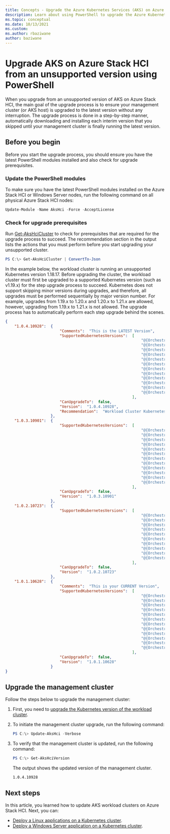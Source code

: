 ```yaml
---
title: Concepts - Upgrade the Azure Kubernetes Services (AKS) on Azure Stack HCI host using PowerShell from an unsupported version
description: Learn about using PowerShell to upgrade the Azure Kubernetes Service (AKS) on Azure Stack HCI host (management cluster) from an unsupported version.
ms.topic: conceptual
ms.date: 10/13/2021
ms.custom: 
ms.author: rbaziwane
author: baziwane
---
```


# Upgrade AKS on Azure Stack HCI from an unsupported version using PowerShell

When you upgrade from an unsupported version of AKS on Azure Stack HCI, the main goal of the upgrade process is to ensure your management cluster (or AKS host) is upgraded to the latest version without any interruption. The upgrade process is done in a step-by-step manner, automatically downloading and installing each interim version that you skipped until your management cluster is finally running the latest version.

## Before you begin

Before you start the upgrade process, you should ensure you have the latest PowerShell modules installed and also check for upgrade prerequisites.

### Update the PowerShell modules

To make sure you have the latest PowerShell modules installed on the Azure Stack HCI or Windows Server nodes, run the following command on all physical Azure Stack HCI nodes: 

```powershell
Update-Module -Name AksHci -Force -AcceptLicense
```

### Check for upgrade prerequisites

Run [Get-AksHciCluster](./reference/ps/get-akshcicluster.md) to check for prerequisites that are required for the upgrade process to succeed. The recommendation section in the output lists the actions that you must perform before you start upgrading your unsupported cluster. 

```powershell
PS C:\> Get-AksHciCluster | ConvertTo-Json      
```

In the example below, the workload cluster is running an unsupported Kubernetes version 1.18.17. Before upgrading the cluster, the workload cluster must first be upgraded to a supported Kubernetes version (such as v1.19.x) for the step upgrade process to succeed. Kubernetes does not support skipping minor versions during upgrades, and therefore, all upgrades must be performed sequentially by major version number. For example, upgrades from 1.19.x to 1.20.x and 1.20.x to 1.21.x are allowed, however, upgrading from 1.19.x to 1.21.x is not allowed. The upgrade process has to automatically perform each step upgrade behind the scenes.

```json
{
    "1.0.4.10928":  {
                        "Comments":  "This is the LATEST Version",
                        "SupportedKubernetesVersions":  [
                                                            "@{OrchestratorType=Kubernetes; OrchestratorVersion=v1.19.9; OS=Linux; IsPreview=False}",
                                                            "@{OrchestratorType=Kubernetes; OrchestratorVersion=v1.19.11; OS=Linux; IsPreview=False}",
                                                            "@{OrchestratorType=Kubernetes; OrchestratorVersion=v1.20.5; OS=Linux; IsPreview=False}",
                                                            "@{OrchestratorType=Kubernetes; OrchestratorVersion=v1.20.7; OS=Linux; IsPreview=False}",
                                                            "@{OrchestratorType=Kubernetes; OrchestratorVersion=v1.21.1; OS=Linux; IsPreview=False}",
                                                            "@{OrchestratorType=Kubernetes; OrchestratorVersion=v1.21.2; OS=Linux; IsPreview=False}",
                                                            "@{OrchestratorType=Kubernetes; OrchestratorVersion=v1.19.9; OS=Windows; IsPreview=False}",
                                                            "@{OrchestratorType=Kubernetes; OrchestratorVersion=v1.19.11; OS=Windows; IsPreview=False}",
                                                            "@{OrchestratorType=Kubernetes; OrchestratorVersion=v1.20.5; OS=Windows; IsPreview=False}",
                                                            "@{OrchestratorType=Kubernetes; OrchestratorVersion=v1.20.7; OS=Windows; IsPreview=False}",
                                                            "@{OrchestratorType=Kubernetes; OrchestratorVersion=v1.21.1; OS=Windows; IsPreview=False}",
                                                            "@{OrchestratorType=Kubernetes; OrchestratorVersion=v1.21.2; OS=Windows; IsPreview=False}"
                                                        ],
                        "CanUpgradeTo":  false,
                        "Version":  "1.0.4.10928",
                        "Recommendation":  "Workload Cluster Kubernetes Version v1.18.17 is not in the list of supported Kubernetes versions (v1.19.9 v1.19.11 v1.20.5 v1.20.7 v1.21.1 v1.21.2 v1.19.9 v1.19.11 v1.20.5 v1.20.7 v1.21.1 v1.21.2) for 1.0.4.10928. Please upgrade your target clusters to one of the kubernetes versions supported by 1.0.4.10928 to unblock"
                    },
    "1.0.3.10901":  {
                        "SupportedKubernetesVersions":  [
                                                            "@{OrchestratorType=Kubernetes; OrchestratorVersion=v1.19.9; OS=Linux; IsPreview=False}",
                                                            "@{OrchestratorType=Kubernetes; OrchestratorVersion=v1.19.11; OS=Linux; IsPreview=False}",
                                                            "@{OrchestratorType=Kubernetes; OrchestratorVersion=v1.20.5; OS=Linux; IsPreview=False}",
                                                            "@{OrchestratorType=Kubernetes; OrchestratorVersion=v1.20.7; OS=Linux; IsPreview=False}",
                                                            "@{OrchestratorType=Kubernetes; OrchestratorVersion=v1.21.1; OS=Linux; IsPreview=False}",
                                                            "@{OrchestratorType=Kubernetes; OrchestratorVersion=v1.21.2; OS=Linux; IsPreview=False}",
                                                            "@{OrchestratorType=Kubernetes; OrchestratorVersion=v1.19.9; OS=Windows; IsPreview=False}",
                                                            "@{OrchestratorType=Kubernetes; OrchestratorVersion=v1.19.11; OS=Windows; IsPreview=False}",
                                                            "@{OrchestratorType=Kubernetes; OrchestratorVersion=v1.20.5; OS=Windows; IsPreview=False}",
                                                            "@{OrchestratorType=Kubernetes; OrchestratorVersion=v1.20.7; OS=Windows; IsPreview=False}",
                                                            "@{OrchestratorType=Kubernetes; OrchestratorVersion=v1.21.1; OS=Windows; IsPreview=False}",
                                                            "@{OrchestratorType=Kubernetes; OrchestratorVersion=v1.21.2; OS=Windows; IsPreview=False}"
                                                        ],
                        "CanUpgradeTo":  false,
                        "Version":  "1.0.3.10901"
                    },
    "1.0.2.10723":  {
                        "SupportedKubernetesVersions":  [
                                                            "@{OrchestratorType=Kubernetes; OrchestratorVersion=v1.19.9; OS=Linux; IsPreview=False}",
                                                            "@{OrchestratorType=Kubernetes; OrchestratorVersion=v1.19.11; OS=Linux; IsPreview=False}",
                                                            "@{OrchestratorType=Kubernetes; OrchestratorVersion=v1.20.5; OS=Linux; IsPreview=False}",
                                                            "@{OrchestratorType=Kubernetes; OrchestratorVersion=v1.20.7; OS=Linux; IsPreview=False}",
                                                            "@{OrchestratorType=Kubernetes; OrchestratorVersion=v1.21.1; OS=Linux; IsPreview=False}",
                                                            "@{OrchestratorType=Kubernetes; OrchestratorVersion=v1.19.9; OS=Windows; IsPreview=False}",
                                                            "@{OrchestratorType=Kubernetes; OrchestratorVersion=v1.19.11; OS=Windows; IsPreview=False}",
                                                            "@{OrchestratorType=Kubernetes; OrchestratorVersion=v1.20.5; OS=Windows; IsPreview=False}",
                                                            "@{OrchestratorType=Kubernetes; OrchestratorVersion=v1.20.7; OS=Windows; IsPreview=False}",
                                                            "@{OrchestratorType=Kubernetes; OrchestratorVersion=v1.21.1; OS=Windows; IsPreview=False}"
                                                        ],
                        "CanUpgradeTo":  false,
                        "Version":  "1.0.2.10723"
                    },
    "1.0.1.10628":  {
                        "Comments":  "This is your CURRENT Version",
                        "SupportedKubernetesVersions":  [
                                                            "@{OrchestratorType=Kubernetes; OrchestratorVersion=v1.18.14; OS=Linux; IsPreview=False}",
                                                            "@{OrchestratorType=Kubernetes; OrchestratorVersion=v1.18.17; OS=Linux; IsPreview=False}",
                                                            "@{OrchestratorType=Kubernetes; OrchestratorVersion=v1.19.7; OS=Linux; IsPreview=False}",
                                                            "@{OrchestratorType=Kubernetes; OrchestratorVersion=v1.19.9; OS=Linux; IsPreview=False}",
                                                            "@{OrchestratorType=Kubernetes; OrchestratorVersion=v1.20.2; OS=Linux; IsPreview=False}",
                                                            "@{OrchestratorType=Kubernetes; OrchestratorVersion=v1.20.5; OS=Linux; IsPreview=False}",
                                                            "@{OrchestratorType=Kubernetes; OrchestratorVersion=v1.18.14; OS=Windows; IsPreview=False}",
                                                            "@{OrchestratorType=Kubernetes; OrchestratorVersion=v1.18.17; OS=Windows; IsPreview=False}",
                                                            "@{OrchestratorType=Kubernetes; OrchestratorVersion=v1.19.7; OS=Windows; IsPreview=False}",
                                                            "@{OrchestratorType=Kubernetes; OrchestratorVersion=v1.19.9; OS=Windows; IsPreview=False}",
                                                            "@{OrchestratorType=Kubernetes; OrchestratorVersion=v1.20.2; OS=Windows; IsPreview=False}",
                                                            "@{OrchestratorType=Kubernetes; OrchestratorVersion=v1.20.5; OS=Windows; IsPreview=False}"
                                                        ],
                        "CanUpgradeTo":  false,
                        "Version":  "1.0.1.10628"
                    }
}
```

## Upgrade the management cluster

Follow the steps below to upgrade the management cluster:

1. First, you need to [upgrade the Kubernetes version of the workload cluster](upgrade.md).

2. To initiate the management cluster upgrade, run the following command:

   ```powershell
   PS C:\> Update-AksHci -Verbose
   ```

3. To verify that the management cluster is updated, run the following command:

   ```powershell
   PS C:\> Get-AksHciVersion
   ```

   The output shows the updated version of the management cluster.

   ```output
   1.0.4.10928
   ```

## Next steps

In this article, you learned how to update AKS workload clusters on Azure Stack HCI. Next, you can:
- [Deploy a Linux applications on a Kubernetes cluster](./deploy-linux-application.md).
- [Deploy a Windows Server application on a Kubernetes cluster](./deploy-windows-application.md).

<!-- LINKS - external -->


<!-- LINKS - internal -->